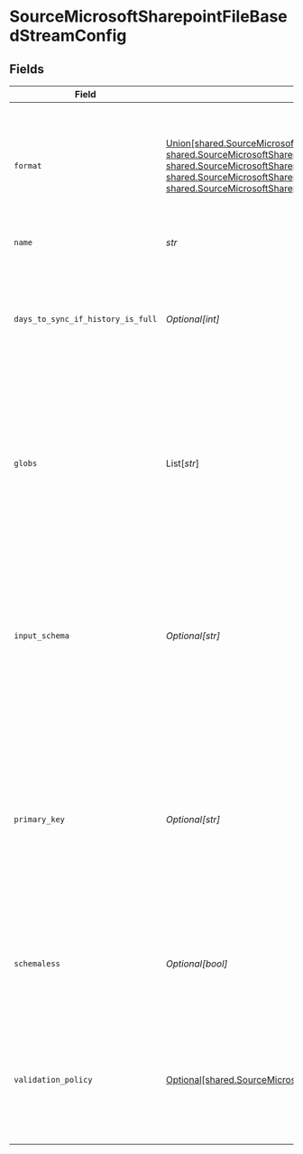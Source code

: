 # SourceMicrosoftSharepointFileBasedStreamConfig


## Fields

| Field                                                                                                                                                                                                                                                                                                                  | Type                                                                                                                                                                                                                                                                                                                   | Required                                                                                                                                                                                                                                                                                                               | Description                                                                                                                                                                                                                                                                                                            |
| ---------------------------------------------------------------------------------------------------------------------------------------------------------------------------------------------------------------------------------------------------------------------------------------------------------------------- | ---------------------------------------------------------------------------------------------------------------------------------------------------------------------------------------------------------------------------------------------------------------------------------------------------------------------- | ---------------------------------------------------------------------------------------------------------------------------------------------------------------------------------------------------------------------------------------------------------------------------------------------------------------------- | ---------------------------------------------------------------------------------------------------------------------------------------------------------------------------------------------------------------------------------------------------------------------------------------------------------------------- |
| `format`                                                                                                                                                                                                                                                                                                               | [Union[shared.SourceMicrosoftSharepointAvroFormat, shared.SourceMicrosoftSharepointCSVFormat, shared.SourceMicrosoftSharepointJsonlFormat, shared.SourceMicrosoftSharepointParquetFormat, shared.SourceMicrosoftSharepointDocumentFileTypeFormatExperimental]](../../models/shared/sourcemicrosoftsharepointformat.md) | :heavy_check_mark:                                                                                                                                                                                                                                                                                                     | The configuration options that are used to alter how to read incoming files that deviate from the standard formatting.                                                                                                                                                                                                 |
| `name`                                                                                                                                                                                                                                                                                                                 | *str*                                                                                                                                                                                                                                                                                                                  | :heavy_check_mark:                                                                                                                                                                                                                                                                                                     | The name of the stream.                                                                                                                                                                                                                                                                                                |
| `days_to_sync_if_history_is_full`                                                                                                                                                                                                                                                                                      | *Optional[int]*                                                                                                                                                                                                                                                                                                        | :heavy_minus_sign:                                                                                                                                                                                                                                                                                                     | When the state history of the file store is full, syncs will only read files that were last modified in the provided day range.                                                                                                                                                                                        |
| `globs`                                                                                                                                                                                                                                                                                                                | List[*str*]                                                                                                                                                                                                                                                                                                            | :heavy_minus_sign:                                                                                                                                                                                                                                                                                                     | The pattern used to specify which files should be selected from the file system. For more information on glob pattern matching look <a href="https://en.wikipedia.org/wiki/Glob_(programming)">here</a>.                                                                                                               |
| `input_schema`                                                                                                                                                                                                                                                                                                         | *Optional[str]*                                                                                                                                                                                                                                                                                                        | :heavy_minus_sign:                                                                                                                                                                                                                                                                                                     | The schema that will be used to validate records extracted from the file. This will override the stream schema that is auto-detected from incoming files.                                                                                                                                                              |
| `primary_key`                                                                                                                                                                                                                                                                                                          | *Optional[str]*                                                                                                                                                                                                                                                                                                        | :heavy_minus_sign:                                                                                                                                                                                                                                                                                                     | The column or columns (for a composite key) that serves as the unique identifier of a record. If empty, the primary key will default to the parser's default primary key.                                                                                                                                              |
| `schemaless`                                                                                                                                                                                                                                                                                                           | *Optional[bool]*                                                                                                                                                                                                                                                                                                       | :heavy_minus_sign:                                                                                                                                                                                                                                                                                                     | When enabled, syncs will not validate or structure records against the stream's schema.                                                                                                                                                                                                                                |
| `validation_policy`                                                                                                                                                                                                                                                                                                    | [Optional[shared.SourceMicrosoftSharepointValidationPolicy]](../../models/shared/sourcemicrosoftsharepointvalidationpolicy.md)                                                                                                                                                                                         | :heavy_minus_sign:                                                                                                                                                                                                                                                                                                     | The name of the validation policy that dictates sync behavior when a record does not adhere to the stream schema.                                                                                                                                                                                                      |